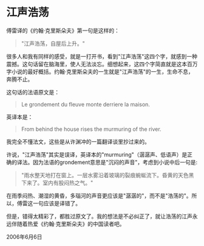 # 江声浩荡

傅雷译的《约翰·克里斯朵夫》第一句是这样的：

> "江声浩荡，自屋后上升。"

很多人和我有同样的感受，就是一打开书，看到"江声浩荡"这四个字，就感到一种震撼。这句话留在脑海里，使人无法淡忘。细想起来，这四个字简直就是这本百万字小说的最好概括。约翰·克里斯朵夫的一生就是"江声浩荡"的一生，生命不息，奔腾不止。

这句话的法语原文是：

> Le grondement du fleuve monte derriere la maison.

英译本是：

> From behind the house rises the murmuring of the river.

我完全不懂法文，这些是从许渊冲的一篇翻译谈里抄过来的。

许说，"江声浩荡"其实是误译，英译本的"murmuring"（潺潺声、低语声）是正确的译法。因为法语的grondement意思是"沉闷的声音"，考虑到小说中后一句是:

> "雨水整天地打在窗上。一层水雾沿着玻璃的裂痕蜿蜒流下。昏黄的天色黑下来了。室内有股闷热之气。"

在雨季闷热、潮湿的黄昏，多瑙河的声音更应该是"潺潺的"，而不是"浩荡的"。所以，傅雷这一句应该是译错了。

但是，错得太精彩了，都胜过原文了。我的想法是不必纠正了，就让浩荡的江声永远伴随着热爱《约翰·克里斯朵夫》的中国读者吧。

2006年6月6日
